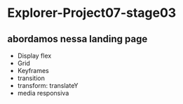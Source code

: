 # Explorer-Project07-stage03

## abordamos nessa landing page
- Display flex
- Grid
- Keyframes
- transition
- transform: translateY
- media responsiva